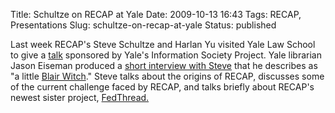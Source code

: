 Title: Schultze on RECAP at Yale
Date: 2009-10-13 16:43
Tags: RECAP, Presentations
Slug: schultze-on-recap-at-yale
Status: published

Last week RECAP's Steve Schultze and Harlan Yu visited Yale Law School
to give a [talk](http://yaleisp.org/?p=363) sponsored by Yale's
Information Society Project. Yale librarian Jason Eiseman produced a
[short interview with Steve](http://www.jasoneiseman.com/blog/?p=332)
that he describes as "a little [Blair
Witch](http://en.wikipedia.org/wiki/The_Blair_Witch_Project)." Steve
talks about the origins of RECAP, discusses some of the current
challenge faced by RECAP, and talks briefly about RECAP's newest sister
project, [FedThread.](http://fedthread.org/)
